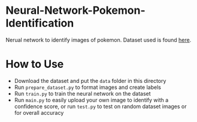 # Neural-Network-Pokemon-Identification
Nerual network to identify images of pokemon. Dataset used is found [here](https://www.kaggle.com/datasets/echometerhhwl/pokemon-gen-1-38914).

# How to Use
* Download the dataset and put the `data` folder in this directory
* Run `prepare_dataset.py` to format images and create labels
* Run `train.py` to train the neural network on the dataset
* Run `main.py` to easily upload your own image to identify with a confidence score, or run `test.py` to test on random dataset images or for overall accuracy

